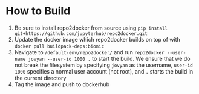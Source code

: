 # How to Build

1. Be sure to install repo2docker from source using `pip install git+https://github.com/jupyterhub/repo2docker.git`
2. Update the docker image which repo2docker builds on top of with `docker pull buildpack-deps:bionic`
3. Navigate to `/default-env/repo2docker/` and run `repo2docker --user-name jovyan --user-id 1000 .` to start the build. We ensure that we do not break the filesystem by specifying `jovyan` as the username, `user-id 1000` specifies a normal user account (not root), and `.` starts the build in the current directory
4. Tag the image and push to dockerhub
